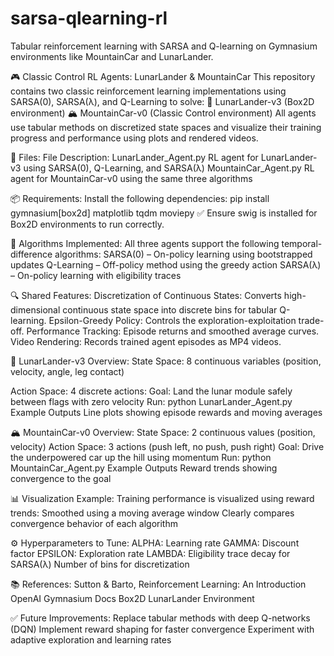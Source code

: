 # sarsa-qlearning-rl
Tabular reinforcement learning with SARSA and Q-learning on Gymnasium environments like MountainCar and LunarLander.

🎮 Classic Control RL Agents: LunarLander & MountainCar
This repository contains two classic reinforcement learning implementations using SARSA(0), SARSA(λ), and Q-Learning to solve:
🌙 LunarLander-v3 (Box2D environment)
🏔️ MountainCar-v0 (Classic Control environment)
All agents use tabular methods on discretized state spaces and visualize their training progress and performance using plots and rendered videos.

📁 Files:
File	Description:
LunarLander_Agent.py	RL agent for LunarLander-v3 using SARSA(0), Q-Learning, and SARSA(λ)
MountainCar_Agent.py	RL agent for MountainCar-v0 using the same three algorithms

📦 Requirements:
Install the following dependencies:
pip install gymnasium[box2d] matplotlib tqdm moviepy
✅ Ensure swig is installed for Box2D environments to run correctly.

🧠 Algorithms Implemented:
All three agents support the following temporal-difference algorithms:
SARSA(0) – On-policy learning using bootstrapped updates
Q-Learning – Off-policy method using the greedy action
SARSA(λ) – On-policy learning with eligibility traces

🔍 Shared Features:
Discretization of Continuous States: Converts high-dimensional continuous state space into discrete bins for tabular Q-learning.
Epsilon-Greedy Policy: Controls the exploration-exploitation trade-off.
Performance Tracking: Episode returns and smoothed average curves.
Video Rendering: Records trained agent episodes as MP4 videos.

🌙 LunarLander-v3 Overview:
State Space: 8 continuous variables (position, velocity, angle, leg contact)

Action Space: 4 discrete actions:
Goal: Land the lunar module safely between flags with zero velocity
Run:  python LunarLander_Agent.py
Example Outputs
Line plots showing episode rewards and moving averages


🏔️ MountainCar-v0 Overview:
State Space: 2 continuous values (position, velocity)
Action Space: 3 actions (push left, no push, push right)
Goal: Drive the underpowered car up the hill using momentum
Run:  python MountainCar_Agent.py
Example Outputs
Reward trends showing convergence to the goal


📊 Visualization Example:
Training performance is visualized using reward trends:
Smoothed using a moving average window
Clearly compares convergence behavior of each algorithm

⚙️ Hyperparameters to Tune:
ALPHA: Learning rate
GAMMA: Discount factor
EPSILON: Exploration rate
LAMBDA: Eligibility trace decay for SARSA(λ)
Number of bins for discretization

📚 References:
Sutton & Barto, Reinforcement Learning: An Introduction
OpenAI Gymnasium Docs
Box2D LunarLander Environment

✅ Future Improvements:
Replace tabular methods with deep Q-networks (DQN)
Implement reward shaping for faster convergence
Experiment with adaptive exploration and learning rates
